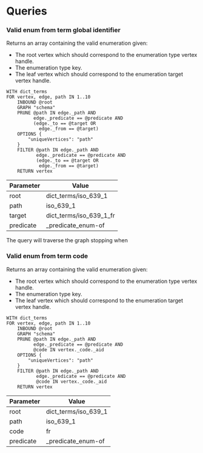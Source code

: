 # Queries



### Valid enum from term global identifier

Returns an array containing the valid enumeration given:

- The root vertex which should correspond to the enumeration type vertex handle.
- The enumeration type key.
- The leaf vertex which should correspond to the enumeration target vertex handle.

```
WITH dict_terms
FOR vertex, edge, path IN 1..10
    INBOUND @root
    GRAPH "schema"
    PRUNE @path IN edge._path AND
          edge._predicate == @predicate AND
          (edge._to == @target OR
            edge._from == @target)
    OPTIONS {
        "uniqueVertices": "path"
    }
    FILTER @path IN edge._path AND
           edge._predicate == @predicate AND
           (edge._to == @target OR
            edge._from == @target)
    RETURN vertex
```

| Parameter | Value                   |
| --------- | ----------------------- |
| root      | dict_terms/iso_639_1    |
| path      | iso_639_1               |
| target    | dict_terms/iso_639_1_fr |
| predicate | _predicate_enum-of      |

The query will traverse the graph stopping when 

### Valid enum from term code

Returns an array containing the valid enumeration given:

- The root vertex which should correspond to the enumeration type vertex handle.
- The enumeration type key.
- The leaf vertex which should correspond to the enumeration target vertex handle.

```
WITH dict_terms
FOR vertex, edge, path IN 1..10
    INBOUND @root
    GRAPH "schema"
    PRUNE @path IN edge._path AND
          edge._predicate == @predicate AND
          @code IN vertex._code._aid
    OPTIONS {
        "uniqueVertices": "path"
    }
    FILTER @path IN edge._path AND
           edge._predicate == @predicate AND
           @code IN vertex._code._aid
    RETURN vertex
```

| Parameter | Value                |
| --------- | -------------------- |
| root      | dict_terms/iso_639_1 |
| path      | iso_639_1            |
| code      | fr                   |
| predicate | _predicate_enum-of   |

